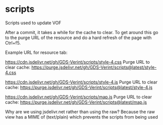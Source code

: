 # scripts
Scripts used to update VOF

After a commit, it takes a while for the cache to clear. To get around this go to the purge URL of the resource and do a hard refresh of the page with Ctrl+f5.

Example URL for resource tab:

https://cdn.jsdelivr.net/gh/GDS-Verint/scripts/style-4.css
Purge URL to clear cache: https://purge.jsdelivr.net/gh/GDS-Verint/scripts@latest/style-4.css
    
https://cdn.jsdelivr.net/gh/GDS-Verint/scripts/style-4.js
Purge URL to clear cache: https://purge.jsdelivr.net/gh/GDS-Verint/scripts@latest/style-4.js
    
https://cdn.jsdelivr.net/gh/GDS-Verint/scripts/map.js
Purge URL to clear cache: https://purge.jsdelivr.net/gh/GDS-Verint/scripts@latest/map.js
    
Why are we using jsdelivr.net rather than using the raw?
Because the raw view has a MIME of (text/plain) which prevents the scripts from being used
